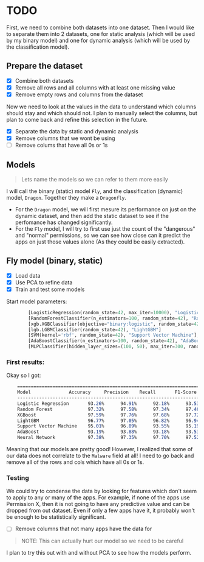 # TODO

First, we need to combine both datasets into one dataset. 
Then I would like to separate them into 2 datasets, one for static analysis (which will be used by my binary model) and one for dynamic analysis (which will be used by the classification model).

## Prepare the dataset
- [x] Combine both datasets
- [x] Remove all rows and all columns with at least one missing value
- [x] Remove empty rows and columns from the dataset

Now we need to look at the values in the data to understand which columns should stay and which should not. 
I plan to manually select the columns, but plan to come back and refine this selection in the future.

- [x] Separate the data by static and dynamic analysis
- [x] Remove columns that we wont be using
- [ ] Remove colums that have all 0s or 1s

## Models
> Lets name the models so we can refer to them more easily
 
I will call the binary (static) model `Fly`, and the classification (dynamic) model, `Dragon`. Together they make a `Dragonfly`. 

- For the `Dragon` model, we will first mesure its performance on just on the dynamic dataset, and then add the static dataset to see if the perfomance has changed significantly.
- For the `Fly` model, I will try to first use just the count of the "dangerous" and "normal" permissions, so we can see how close can it predict the apps on just those values alone (As they could be easily extracted). 

## Fly model (binary, static)
- [x] Load data
- [x] Use PCA to refine data
- [x] Train and test some models

Start model parameters: 
```python
        [LogisticRegression(random_state=42, max_iter=10000), "Logistic Regression"],
        [RandomForestClassifier(n_estimators=100, random_state=42), "Random Forest"],
        [xgb.XGBClassifier(objective="binary:logistic", random_state=42), "XGBoost"],
        [lgb.LGBMClassifier(random_state=42), "LightGBM"]
        [SVM(kernel='rbf', random_state=42), "Support Vector Machine"],
        [AdaBoostClassifier(n_estimators=100, random_state=42), "AdaBoost"],
        [MLPClassifier(hidden_layer_sizes=(100, 50), max_iter=300, random_state=42), "Neural Network"],
```

### First results: 
Okay so I got:
```css
    ======================================================================
    Model              Accuracy     Precision    Recall       F1-Score
    ----------------------------------------------------------------------
    Logistic Regression       93.26%      94.91%      92.18%      93.53%
    Random Forest             97.32%      97.58%      97.34%      97.46%
    XGBoost                   97.59%      97.76%      97.68%      97.72%
    LightGBM                  96.77%      97.05%      96.82%      96.94%
    Support Vector Machine    95.01%      96.89%      93.55%      95.19%
    AdaBoost                  93.19%      93.88%      93.18%      93.53%
    Neural Network            97.38%      97.35%      97.70%      97.52%
```

Meaning that our models are pretty good!
However, I realized that some of our data does not correlate to the `Malware` field at all!
I need to go back and remove all of the rows and cols which have all 0s or 1s. 

### Testing
We could try to condense the data by looking for features which don't seem to apply to any or many of the apps. For example, if none of the apps use Permission X, then it is not going to have any predictive value and can be dropped from out dataset. Even if only a few apps have it, it probably won't be enough to be statistically significant.

- [ ] Remove columns that not many apps have the data for 

> NOTE: This can actually hurt our model so we need to be careful

I plan to try this out with and without PCA to see how the models perform. 
